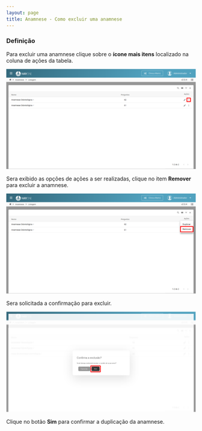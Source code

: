 ```yaml
---
layout: page
title: Anamnese - Como excluir uma anamnese
---
```


### Definição

Para excluir uma anamnese clique sobre o **ícone mais itens** localizado na coluna de ações da tabela.

<p align="center">
  <img alt="excluir-anamnese-img-1" src="excluir-anamnese-img-1.png" width="800">
</p>

Sera exibido as opções de ações a ser realizadas, clique no item **Remover** para excluir a anamnese.

<p align="center">
  <img alt="excluir-anamnese-img-2" src="excluir-anamnese-img-2.png" width="800">
</p>

Sera solicitada a confirmação para excluir.

<p align="center">
  <img alt="excluir-anamnese-img-3" src="excluir-anamnese-img-3.png" width="800">
</p>

Clique no botão **Sim** para confirmar a duplicação da anamnese.

